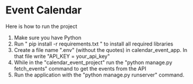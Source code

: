 # Event Calendar

Here is how to run the project
1. Make sure you have Python 
2. Run " pip install -r requirements.txt " to install all required libraries
3. Create a file name ".env" (without the quotes) in calendar_event_app. In that file write "API_KEY = your_api_key"
4. While in the "calendar_event_project" run the "python manage.py fetch_events" command to get the events from the API 
5. Run the application with the "python manage.py runserver" command.
